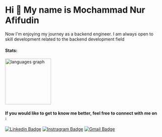 Hi 👋 My name is Mochammad Nur Afifudin 
===============================
Now I'm enjoying my journey as a backend engineer. I am always open to skill development related to the backend development field
#### Stats:

<img src="https://github-readme-stats.vercel.app/api/top-langs?username=afifdgr&locale=en&hide_title=false&layout=compact&card_width=320&langs_count=5&theme=dracula&hide_border=true&order=2" height="150" alt="languages graph"  />

#### If you would like to get to know me better, feel free to connect with me on : 
[![Linkedin Badge](https://img.shields.io/badge/-afivve-0072b1?style=flat&logo=Linkedin&logoColor=white&link=https://www.linkedin.com/in/afivve/)](https://www.linkedin.com/in/afivve/)
[![Instragram Badge](https://img.shields.io/badge/-afivve-E4405F?style=flat&logo=instagram&logoColor=white&link=https://www.instagram.com/afivve/)](https://www.instagram.com/afivve/)
[![Gmail Badge](https://img.shields.io/badge/-afivve@gmail.com-c14438?style=flat&logo=Gmail&logoColor=white&link=mailto:afivve@gmail.com)](mailto:afivve@gmail.com) 

